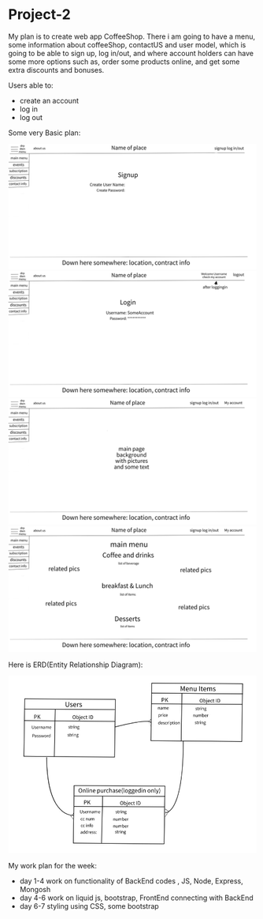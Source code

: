 # Project-2

   My plan is to create web app CoffeeShop. There i am going to have a menu, some information about
 coffeeShop, contactUS and user model, which is going to be able to sign up, log in/out, and where account holders can have some more options such as, order some products online, and get some extra discounts and bonuses.


Users able to: 
- create an account 
- log in
- log out

Some very Basic plan:


![](imgs/signup%20page%20project2.jpeg)
![](imgs/login%20page%20project2.jpeg)
![](imgs/Main%20Page%20project2.jpeg)
![](imgs/menu%20page%20project%202.jpeg)


Here is ERD(Entity Relationship Diagram):


![](imgs/ERD.jpeg)


My work plan for the week:
- day 1-4 work on functionality of BackEnd codes , JS, Node, Express, Mongosh
- day 4-6 work on liquid js, bootstrap, FrontEnd connecting with BackEnd
- day 6-7 styling using CSS, some bootstrap
